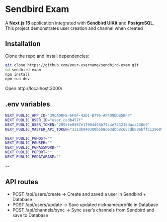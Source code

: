 # Sendbird Exam

A **Next.js 15** application integrated with **Sendbird UIKit** and **PostgreSQL**.  
This project demonstrates user creation and channel when created

## Installation

Clone the repo and install dependencies:

```bash
git clone https://github.com/your-username/sendbird-exam.git
cd sendbird-exam
npm install
npm run dev

```

Open http://localhost:3000/

## .env variables

```bash
NEXT_PUBLIC_APP_ID="39CA08FB-6F0F-42D1-B796-AF4D0EDB5BF4"
NEXT_PUBLIC_USER_ID="user_ca3b457f"
NEXT_PUBLIC_USER_TOKEN="2995fe0987e17904498b74c4e743215daca238e9"
NEXT_PUBLIC_MASTER_API_TOKEN="321db940380b6b8de3dbb8c65cdb886bffc12960"

NEXT_PUBLIC_PGHOST=""
NEXT_PUBLIC_PGUSER=""
NEXT_PUBLIC_PGPASSWORD=""
NEXT_PUBLIC_PGPORT=""
NEXT_PUBLIC_PGDATABASE=""
```

--

## API routes

- POST /api/users/create → Create and saved a user in Sendbird + Database
- POST /api/users/update → Save updated nickname/profile in Database
- POST /api/channels/sync → Sync user’s channels from Sendbird and save to Database
